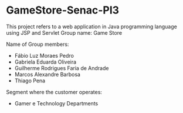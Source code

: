 # GameStore-Senac-PI3
This project refers to a web application in Java programming language using JSP and Servlet
Group name: 
Game Store 

Name of Group members:
- Fábio Luz Moraes Pedro
- Gabriela Eduarda Oliveira 
- Guilherme Rodrigues Faria de Andrade
- Marcos Alexandre Barbosa
- Thiago Pena

Segment where the customer operates:
- Gamer e Technology Departments
